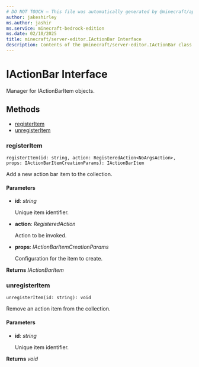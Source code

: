 ```yaml
---
# DO NOT TOUCH — This file was automatically generated by @minecraft/api-docs-generator, to report problems file an issue at https://github.com/Mojang/minecraft-scripting-libraries
author: jakeshirley
ms.author: jashir
ms.service: minecraft-bedrock-edition
ms.date: 02/10/2025
title: minecraft/server-editor.IActionBar Interface
description: Contents of the @minecraft/server-editor.IActionBar class.
---
```

# IActionBar Interface

Manager for IActionBarItem objects.

## Methods
- [registerItem](#registeritem)
- [unregisterItem](#unregisteritem)

### **registerItem**
`
registerItem(id: string, action: RegisteredAction<NoArgsAction>, props: IActionBarItemCreationParams): IActionBarItem
`

Add a new action bar item to the collection.

#### **Parameters**
- **id**: *string*
  
  Unique item identifier.
- **action**: *RegisteredAction<NoArgsAction>*
  
  Action to be invoked.
- **props**: *IActionBarItemCreationParams*
  
  Configuration for the item to create.

**Returns** *IActionBarItem*

### **unregisterItem**
`
unregisterItem(id: string): void
`

Remove an action item from the collection.

#### **Parameters**
- **id**: *string*
  
  Unique item identifier.

**Returns** *void*
